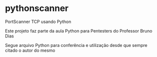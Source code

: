 # pythonscanner
PortScanner TCP usando Python

Este projeto faz parte da aula Python para Pentesters do Professor Bruno Dias

Segue arquivo Python para conferência e utilização desde que sempre citado o autor do mesmo
